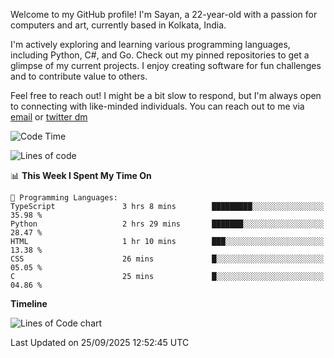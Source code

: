 Welcome to my GitHub profile! I'm Sayan, a 22-year-old with a passion for computers and art, currently based in Kolkata, India.

I'm actively exploring and learning various programming languages, including Python, C#, and Go. Check out my pinned repositories to get a glimpse of my current projects. I enjoy creating software for fun challenges and to contribute value to others.

Feel free to reach out! I might be a bit slow to respond, but I'm always open to connecting with like-minded individuals. You can reach out to me via [email](mailto:me@sayanbiswas.in) or [twitter dm](https://twitter.com/TheDankDel)

<!--START_SECTION:waka-->
![Code Time](http://img.shields.io/badge/Code%20Time-2%2C353%20hrs%2040%20mins-blue)

![Lines of code](https://img.shields.io/badge/From%20Hello%20World%20I%27ve%20Written-19.2%20million%20lines%20of%20code-blue)

📊 **This Week I Spent My Time On** 

```text
💬 Programming Languages: 
TypeScript               3 hrs 8 mins        █████████░░░░░░░░░░░░░░░░   35.98 % 
Python                   2 hrs 29 mins       ███████░░░░░░░░░░░░░░░░░░   28.47 % 
HTML                     1 hr 10 mins        ███░░░░░░░░░░░░░░░░░░░░░░   13.38 % 
CSS                      26 mins             █░░░░░░░░░░░░░░░░░░░░░░░░   05.05 % 
C                        25 mins             █░░░░░░░░░░░░░░░░░░░░░░░░   04.86 % 
```

**Timeline**

![Lines of Code chart](https://raw.githubusercontent.com/Dank-del/Dank-del/main/assets/bar_graph.png)


 Last Updated on 25/09/2025 12:52:45 UTC
<!--END_SECTION:waka-->
